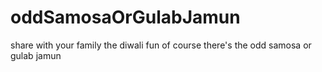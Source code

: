 # oddSamosaOrGulabJamun
share with your family the diwali fun of course there's the odd samosa or gulab jamun 
